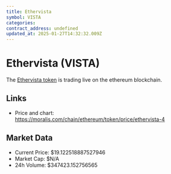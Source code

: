 ```yaml
---
title: Ethervista
symbol: VISTA
categories: 
contract_address: undefined
updated_at: 2025-01-27T14:32:32.009Z
---
```


# Ethervista (VISTA)
The [Ethervista token](https://moralis.com/chain/ethereum/token/price/ethervista-4) is trading live on the ethereum blockchain.

## Links
- Price and chart: https://moralis.com/chain/ethereum/token/price/ethervista-4

## Market Data
- Current Price: $19.122518887527946
- Market Cap: $N/A
- 24h Volume: $347423.152756565
